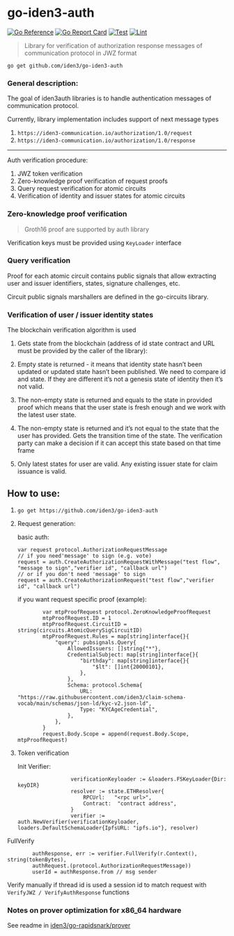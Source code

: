 # go-iden3-auth

[![Go Reference](https://pkg.go.dev/badge/github.com/iden3/go-iden3-auth.svg)](https://pkg.go.dev/github.com/iden3/go-iden3-auth)
[![Go Report Card](https://goreportcard.com/badge/github.com/iden3/go-iden3-auth)](https://goreportcard.com/report/github.com/iden3/go-iden3-auth)
[![Test](https://github.com/iden3/go-iden3-auth/actions/workflows/ci-test.yaml/badge.svg)](https://github.com/iden3/go-iden3-auth/actions/workflows/ci-test.yaml)
[![Lint](https://github.com/iden3/go-iden3-auth/actions/workflows/ci-lint.yaml/badge.svg)](https://github.com/iden3/go-iden3-auth/actions/workflows/ci-lint.yaml)

> Library for verification of authorization response messages of communication protocol in JWZ format
>


`go get github.com/iden3/go-iden3-auth`

### General description:

The goal of iden3auth libraries is to handle authentication messages of communication protocol.

Currently, library implementation includes support of next message types

1. `https://iden3-communication.io/authorization/1.0/request`
2. `https://iden3-communication.io/authorization/1.0/response`


---

Auth verification procedure:

1. JWZ token verification
2. Zero-knowledge proof verification of request proofs
3. Query request verification for atomic circuits 
4. Verification of identity and issuer states for atomic circuits

### Zero-knowledge proof verification

> Groth16 proof are supported by auth library
>

Verification keys must be provided using `KeyLoader` interface

### Query verification 

Proof for each atomic circuit contains public signals that allow extracting user and issuer identifiers, states, signature challenges, etc.

Circuit public signals marshallers are defined in the go-circuits library.

### Verification of user / issuer identity states

The blockchain verification algorithm is used

1. Gets state from the blockchain (address of id state contract and URL must be provided by the caller of the library):
  1. Empty state is returned - it means that identity state hasn’t been updated or updated state hasn’t been published. We need to compare id and state. If they are different it’s not a genesis state of identity then it’s not valid.
  2. The non-empty state is returned and equals to the state in provided proof which means that the user state is fresh enough and we work with the latest user state.
  3. The non-empty state is returned and it’s not equal to the state that the user has provided. Gets the transition time of the state. The verification party can make a decision if it can accept this state based on that time frame

2. Only latest states for user are valid. Any existing issuer state for claim issuance is valid.





## How to use:
1. `go get https://github.com/iden3/go-iden3-auth`
2. Request generation:

   basic auth:
    ``` golang
    var request protocol.AuthorizationRequestMessage
    // if you need'message' to sign (e.g. vote)
    request = auth.CreateAuthorizationRequestWithMessage("test flow", "message to sign","verifier id", "callback url")
    // or if you don't need 'message' to sign
    request = auth.CreateAuthorizationRequest("test flow","verifier id", "callback url")

   ``` 
   if you want request specific proof (example):
   ``` golang
           var mtpProofRequest protocol.ZeroKnowledgeProofRequest
           mtpProofRequest.ID = 1
           mtpProofRequest.CircuitID = string(circuits.AtomicQuerySigCircuitID)
           mtpProofRequest.Rules = map[string]interface{}{
               "query": pubsignals.Query{
                   AllowedIssuers: []string{"*"},
                   CredentialSubject: map[string]interface{}{
                       "birthday": map[string]interface{}{
                           "$lt": []int{20000101},
                       },
                   },
                   Schema: protocol.Schema{
                       URL:  "https://raw.githubusercontent.com/iden3/claim-schema-vocab/main/schemas/json-ld/kyc-v2.json-ld",
                       Type: "KYCAgeCredential",
                   },
               },
           }
           request.Body.Scope = append(request.Body.Scope, mtpProofRequest)       
   ``` 


3. Token verification

   
   Init Verifier:
   
   ```
                    verificationKeyloader := &loaders.FSKeyLoader{Dir: keyDIR}
                    resolver := state.ETHResolver{
                        RPCUrl:   "<rpc url>",
                        Contract:  "contract address",
                    }
                    verifier := auth.NewVerifier(verificationKeyloader, loaders.DefaultSchemaLoader{IpfsURL: "ipfs.io"}, resolver)
   ```


FullVerify

``` golang
		authResponse, err := verifier.FullVerify(r.Context(), string(tokenBytes),
		authRequest.(protocol.AuthorizationRequestMessage))
		userId = authResponse.from // msg sender
``` 

Verify manually if thread id is used a session id to match request with `VerifyJWZ / VerifyAuthResponse` functions

### Notes on prover optimization for x86_64 hardware

See readme in [iden3/go-rapidsnark/prover](https://github.com/iden3/go-rapidsnark/blob/main/prover/)

